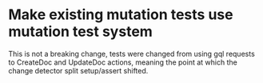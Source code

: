 # Make existing mutation tests use mutation test system

This is not a breaking change, tests were changed from using gql requests to CreateDoc and UpdateDoc actions, meaning the point at which the change detector split setup/assert shifted.
